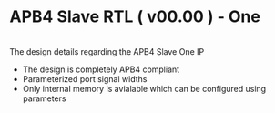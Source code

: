 # APB4 Slave RTL ( v00.00 ) - One

<br />
The design details regarding the APB4 Slave One IP<br \>
  
  - The design is completely APB4 compliant
  - Parameterized port signal widths
  - Only internal memory is avialable which can be configured using parameters

